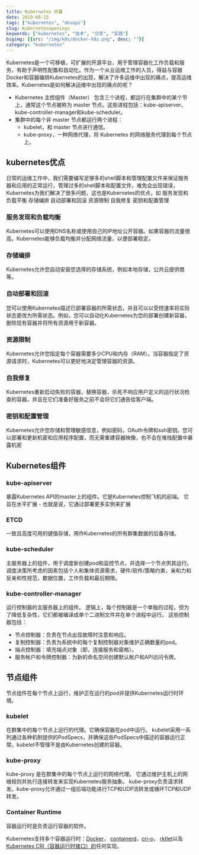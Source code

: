 ```yaml
---
title: Kubernetes 开篇
date: 2019-08-15
tags: ["kubernetes", "devops"]
slug: Kubernetesopenings
keywords: ["kubernetes", "技术", "分享", "实践"]
bigimg: [{src: "/img/k8s/docker-k8s.png", desc: ""}]
category: "kubernetes"
---
```

Kubernetes是一个可移植，可扩展的开源平台，用于管理容器化工作负载和服务，有助于声明性配置和自动化。作为一个从业运维工作的人员，得益与容器Docker和容器编排Kubernetes的出现，解决了许多运维中出现的痛点，提高运维效率。Kubernetes是如何解决运维中出现的痛点的呢？

<!--more-->

- Kubernetes 主控组件（Master） 包含三个进程，都运行在集群中的某个节上，通常这个节点被称为 master 节点。这些进程包括：kube-apiserver、kube-controller-manager和kube-scheduler。
- 集群中的每个非 master 节点都运行两个进程：
    - kubelet，和 master 节点进行通信。
    - kube-proxy，一种网络代理，将 Kubernetes 的网络服务代理到每个节点上。

## kubernetes优点

日常的运维工作中，我们需要编写足够多的shell脚本和管理配置文件来保证服务器和应用的正常运行，管理过多的shell脚本和配置文件，难免会出现错误，Kubernetes为我们解决了很多问题，这也是Kubernetes的优点，如  服务发现和负载平衡  存储编排  自动部署和回滚 资源限制 自我修复 密钥和配置管理

### 服务发现和负载均衡

Kubernetes可以使用DNS名称或使用自己的IP地址公开容器。如果容器的流量很高，Kubernetes能够负载均衡并分配网络流量，以便部署稳定。

### 存储编排

Kubernetes允许您自动安装您选择的存储系统，例如本地存储，公共云提供商等。

### 自动部署和回滚

您可以使用Kubernetes描述已部署容器的所需状态，并且可以以受控速率将实际状态更改为所需状态。例如，您可以自动化Kubernetes为您的部署创建新容器，删除现有容器并将所有资源用于新容器。

### 资源限制

Kubernetes允许您指定每个容器需要多少CPU和内存（RAM）。当容器指定了资源请求时，Kubernetes可以更好地决定管理容器的资源。

### 自我修复

Kubernetes重新启动失败的容器，替换容器，杀死不响应用户定义的运行状况检查的容器，并且在它们准备好服务之前不会将它们通告给客户端。

### 密钥和配置管理

Kubernetes允许您存储和管理敏感信息，例如密码，OAuth令牌和ssh密钥。您可以部署和更新机密和应用程序配置，而无需重建容器映像，也不会在堆栈配置中暴露机密

## Kubernetes组件

### **kube-apiserver**

暴露Kubernetes API的master上的组件。它是Kubernetes控制飞机的前端。
它旨在水平扩展 - 也就是说，它通过部署更多实例来扩展

### ETCD

一致且高度可用的键值存储，用作Kubernetes的所有群集数据的后备存储。

### kube-scheduler

主服务器上的组件，用于调度新创建pod和监控节点，并选择一个节点供其运行。
调度决策所考虑的因素包括个人和集体资源需求，硬件/软件/策略约束，亲和力和反亲和性规范，数据位置，工作负载和最后期限。

### kube-controller-manager

运行控制器的主服务器上的组件。
逻辑上，每个控制器是一个单独的过程，但为了降低复杂性，它们都被编译成单个二进制文件并在单个进程中运行。
这些控制器包括：

- 节点控制器：负责在节点出现故障时注意和响应。
- 复制控制器：负责为系统中的每个复制控制器对象维护正确数量的pod。
- 端点控制器：填充端点对象（即，连接服务和窗格）。
- 服务帐户和令牌控制器：为新的命名空间创建默认帐户和API访问令牌。

## 节点组件

节点组件在每个节点上运行，维护正在运行的pod并提供Kubernetes运行时环境。

### kubelet

在群集中的每个节点上运行的代理。它确保容器在pod中运行。
kubelet采用一系列通过各种机制提供的PodSpecs，并确保这些PodSpecs中描述的容器运行正常。kubelet不管理不是由Kubernetes创建的容器。

### kube-proxy

kube-proxy 是在群集中的每个节点上运行的网络代理。
它通过维护主机上的网络规则并执行连接转发来实现Kubernetes服务抽象。
kube-proxy负责请求转发。kube-proxy允许通过一组后端功能进行TCP和UDP流转发或循环TCP和UDP转发。

### Container Runtime

容器运行时是负责运行容器的软件。

Kubernetes支持多个容器运行时：[Docker](http://www.docker.com/)， [containerd](https://containerd.io/)，[cri-o](https://cri-o.io/)， [rktlet](https://github.com/kubernetes-incubator/rktlet)以及[Kubernetes CRI（容器运行时接口）的](https://github.com/kubernetes/community/blob/master/contributors/devel/sig-node/container-runtime-interface.md)任何实现。

<!--adsense-self-->
